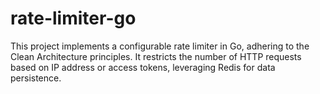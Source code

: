 # rate-limiter-go
This project implements a configurable rate limiter in Go, adhering to the Clean Architecture principles. It restricts the number of HTTP requests based on IP address or access tokens, leveraging Redis for data persistence.
